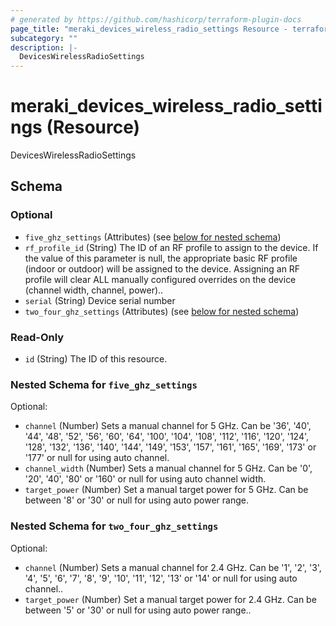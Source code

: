 ```yaml
---
# generated by https://github.com/hashicorp/terraform-plugin-docs
page_title: "meraki_devices_wireless_radio_settings Resource - terraform-provider-meraki"
subcategory: ""
description: |-
  DevicesWirelessRadioSettings
---
```


# meraki_devices_wireless_radio_settings (Resource)

DevicesWirelessRadioSettings



<!-- schema generated by tfplugindocs -->
## Schema

### Optional

- `five_ghz_settings` (Attributes) (see [below for nested schema](#nestedatt--five_ghz_settings))
- `rf_profile_id` (String) The ID of an RF profile to assign to the device. If the value of this parameter is null, the appropriate basic RF profile (indoor or outdoor) will be assigned to the device. Assigning an RF profile will clear ALL manually configured overrides on the device (channel width, channel, power)..
- `serial` (String) Device serial number
- `two_four_ghz_settings` (Attributes) (see [below for nested schema](#nestedatt--two_four_ghz_settings))

### Read-Only

- `id` (String) The ID of this resource.

<a id="nestedatt--five_ghz_settings"></a>
### Nested Schema for `five_ghz_settings`

Optional:

- `channel` (Number) Sets a manual channel for 5 GHz. Can be '36', '40', '44', '48', '52', '56', '60', '64', '100', '104', '108', '112', '116', '120', '124', '128', '132', '136', '140', '144', '149', '153', '157', '161', '165', '169', '173' or '177' or null for using auto channel.
- `channel_width` (Number) Sets a manual channel for 5 GHz. Can be '0', '20', '40', '80' or '160' or null for using auto channel width.
- `target_power` (Number) Set a manual target power for 5 GHz. Can be between '8' or '30' or null for using auto power range.


<a id="nestedatt--two_four_ghz_settings"></a>
### Nested Schema for `two_four_ghz_settings`

Optional:

- `channel` (Number) Sets a manual channel for 2.4 GHz. Can be '1', '2', '3', '4', '5', '6', '7', '8', '9', '10', '11', '12', '13' or '14' or null for using auto channel..
- `target_power` (Number) Set a manual target power for 2.4 GHz. Can be between '5' or '30' or null for using auto power range..


